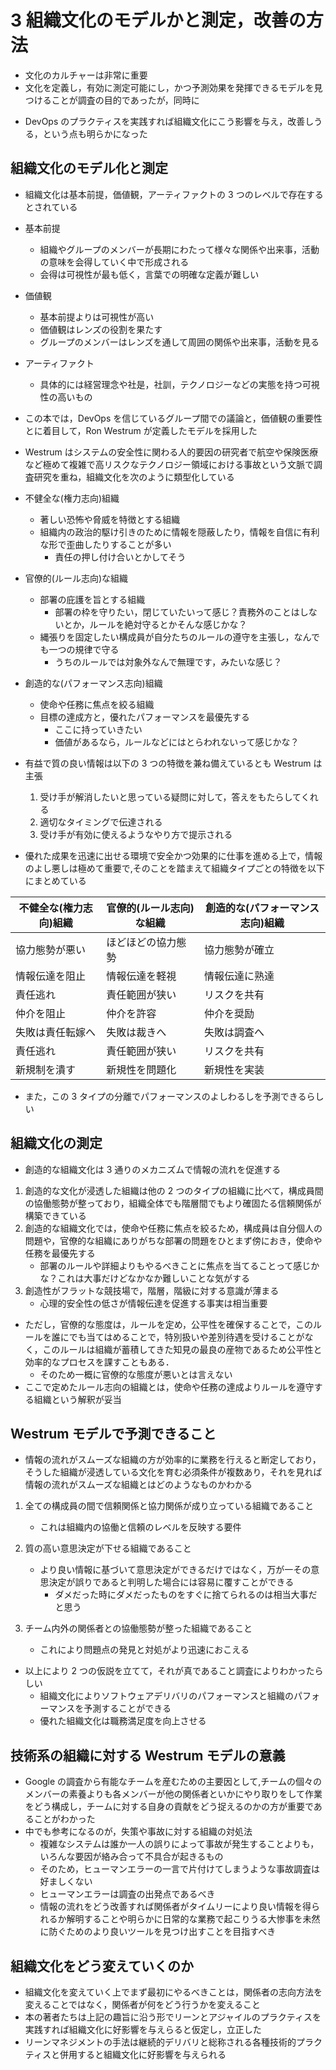# 3 組織文化のモデルかと測定，改善の方法

-   文化のカルチャーは非常に重要
-   文化を定義し，有効に測定可能にし，かつ予測効果を発揮できるモデルを見つけることが調査の目的であったが，同時に

*   DevOps のプラクティスを実践すれば組織文化にこう影響を与え，改善しうる，という点も明らかになった

## 組織文化のモデル化と測定

-   組織文化は基本前提，価値観，アーティファクトの 3 つのレベルで存在するとされている
-   基本前提

    -   組織やグループのメンバーが長期にわたって様々な関係や出来事，活動の意味を会得していく中で形成される
    -   会得は可視性が最も低く，言葉での明確な定義が難しい

-   価値観

    -   基本前提よりは可視性が高い
    -   価値観はレンズの役割を果たす
    -   グループのメンバーはレンズを通して周囲の関係や出来事，活動を見る

-   アーティファクト

    -   具体的には経営理念や社是，社訓，テクノロジーなどの実態を持つ可視性の高いもの

-   この本では，DevOps を信じているグループ間での議論と，価値観の重要性とに着目して，Ron Westrum が定義したモデルを採用した
-   Westrum はシステムの安全性に関わる人的要因の研究者で航空や保険医療など極めて複雑で高リスクなテクノロジー領域における事故という文脈で調査研究を重ね，組織文化を次のように類型化している

-   不健全な(権力志向)組織

    -   著しい恐怖や脅威を特徴とする組織
    -   組織内の政治的駆け引きのために情報を隠蔽したり，情報を自信に有利な形で歪曲したりすることが多い
        -   責任の押し付け合いとかしてそう

-   官僚的(ルール志向)な組織

    -   部署の庇護を旨とする組織
        -   部署の枠を守りたい，閉じていたいって感じ？責務外のことはしないとか，ルールを絶対守るとかそんな感じかな？
    -   縄張りを固定したい構成員が自分たちのルールの遵守を主張し，なんでも一つの規律で守る
        -   うちのルールでは対象外なんで無理です，みたいな感じ？

-   創造的な(パフォーマンス志向)組織

    -   使命や任務に焦点を絞る組織
    -   目標の達成方と，優れたパフォーマンスを最優先する
        -   ここに持っていきたい
        -   価値があるなら，ルールなどにはとらわれないって感じかな？

-   有益で質の良い情報は以下の 3 つの特徴を兼ね備えているとも Westrum は主張

    1. 受け手が解消したいと思っている疑問に対して，答えをもたらしてくれる
    1. 適切なタイミングで伝達される
    1. 受け手が有効に使えるようなやり方で提示される

-   優れた成果を迅速に出せる環境で安全かつ効果的に仕事を進める上で，情報のよし悪しは極めて重要で,そのことを踏まえて組織タイプごとの特徴を以下にまとめている

| 不健全な(権力志向)組織 | 官僚的(ルール志向)な組織 | 創造的な(パフォーマンス志向)組織 |
| ---------------------- | ------------------------ | -------------------------------- |
| 協力態勢が悪い         | ほどほどの協力態勢       | 協力態勢が確立                   |
| 情報伝達を阻止         | 情報伝達を軽視           | 情報伝達に熟達                   |
| 責任逃れ               | 責任範囲が狭い           | リスクを共有                     |
| 仲介を阻止             | 仲介を許容               | 仲介を奨励                       |
| 失敗は責任転嫁へ       | 失敗は裁きへ             | 失敗は調査へ                     |
| 責任逃れ               | 責任範囲が狭い           | リスクを共有                     |
| 新規制を潰す           | 新規性を問題化           | 新規性を実装                     |

-   また，この 3 タイプの分離でパフォーマンスのよしわるしを予測できるらしい

## 組織文化の測定

-   創造的な組織文化は 3 通りのメカニズムで情報の流れを促進する

1. 創造的な文化が浸透した組織は他の 2 つのタイプの組織に比べて，構成員間の協働態勢が整っており，組織全体でも階層間でもより確固たる信頼関係が構築できている
1. 創造的な組織文化では，使命や任務に焦点を絞るため，構成員は自分個人の問題や，官僚的な組織にありがちな部署の問題をひとまず傍におき，使命や任務を最優先する
    - 部署のルールや詳細よりもやるべきことに焦点を当てることって感じかな？これは大事だけどなかなか難しいことな気がする
1. 創造性がフラットな競技場で，階層，階級に対する意識が薄まる
    - 心理的安全性の低さが情報伝達を促進する事実は相当重要

-   ただし，官僚的な態度は，ルールを定め，公平性を確保することで，このルールを誰にでも当てはめることで，特別扱いや差別待遇を受けることがなく，このルールは組織が蓄積してきた知見の最良の産物であるため公平性と効率的なプロセスを課すこともある．
    -   そのため一概に官僚的な態度が悪いとは言えない
-   ここで定めたルール志向の組織とは，使命や任務の達成よりルールを遵守する組織という解釈が妥当

## Westrum モデルで予測できること

-   情報の流れがスムーズな組織の方が効率的に業務を行えると断定しており，そうした組織が浸透している文化を育む必須条件が複数あり，それを見れば情報の流れがスムーズな組織とはどのようなものかわかる

1. 全ての構成員の間で信頼関係と協力関係が成り立っている組織であること
    - これは組織内の協働と信頼のレベルを反映する要件
1. 質の高い意思決定が下せる組織であること

    - より良い情報に基づいて意思決定ができるだけではなく，万が一その意思決定が誤りであると判明した場合には容易に覆すことができる
        - ダメだった時にダメだったものをすぐに捨てられるのは相当大事だと思う

1. チーム内外の関係者との協働態勢が整った組織であること
    - これにより問題点の発見と対処がより迅速におこえる

-   以上により 2 つの仮説を立てて，それが真であること調査によりわかったらしい
    -   組織文化によりソフトウェアデリバリのパフォーマンスと組織のパフォーマンスを予測することができる
    -   優れた組織文化は職務満足度を向上させる

## 技術系の組織に対する Westrum モデルの意義

-   Google の調査から有能なチームを産むための主要因として,チームの個々のメンバーの素養よりも各メンバーが他の関係者といかにやり取りをして作業をどう構成し，チームに対する自身の貢献をどう捉えるのかの方が重要であることがわかった
-   中でも参考になるのが，失策や事故に対する組織の対処法
    -   複雑なシステムは誰か一人の誤りによって事故が発生することよりも，いろんな要因が絡み合って不具合が起きるもの
    -   そのため，ヒューマンエラーの一言で片付けてしまうような事故調査は好ましくない
    -   ヒューマンエラーは調査の出発点であるべき
    -   情報の流れをどう改善すれば関係者がタイムリーにより良い情報を得られるか解明することや明らかに日常的な業務で起こりうる大惨事を未然に防ぐためのより良いツールを見つけ出すことを目指すべき

## 組織文化をどう変えていくのか

-   組織文化を変えていく上でまず最初にやるべきことは，関係者の志向方法を変えることではなく，関係者が何をどう行うかを変えること
-   本の著者たちは上記の趣旨に沿う形でリーンとアジャイルのプラクティスを実践すれば組織文化に好影響を与えらると仮定し，立正した
-   リーンマネジメントの手法は継続的デリバリと総称される各種技術的プラクティスと併用すると組織文化に好影響を与えられる
